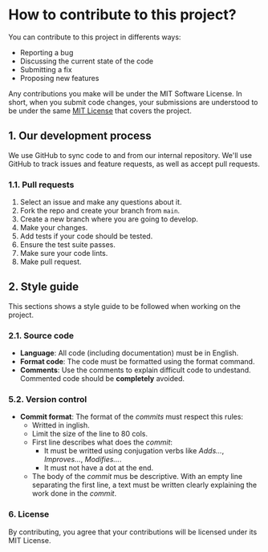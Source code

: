# How to contribute to this project?

You can contribute to this project in differents ways:

- Reporting a bug
- Discussing the current state of the code
- Submitting a fix
- Proposing new features

Any contributions you make will be under the MIT Software License. In short, when you submit code changes, your submissions are understood to be under the same [MIT License](http://choosealicense.com/licenses/mit/) that covers the project.

## 1. Our development process

We use GitHub to sync code to and from our internal repository. We'll use GitHub to track issues and feature requests, as well as accept pull requests.

### 1.1. Pull requests

1. Select an issue and make any questions about it.
2. Fork the repo and create your branch from `main`.
3. Create a new branch where you are going to develop.
4. Make your changes.
5. Add tests if your code should be tested.
6. Ensure the test suite passes.
7. Make sure your code lints.
8. Make pull request.

## 2. Style guide

This sections shows a style guide to be followed when working on the project.

### 2.1. Source code

- **Language**: All code (including documentation) must be in English.
- **Format code**: The code must be formatted using the format command.
- **Comments**: Use the comments to explain difficult code to undestand. Commented code should be **completely** avoided.

### 5.2. Version control

- **Commit format**: The format of the _commits_ must respect this rules:
  - Writted in inglish.
  - Limit the size of the line to 80 cols.
  - First line describes what does the _commit_:
    - It must be writted using conjugation verbs like _Adds..._, _Improves..._, _Modifies..._.
    - It must not have a dot at the end.
  - The body of the _commit_ mus be descriptive. With an empty line separating the first line, a text must be written clearly explaining the work done in the _commit_.

### 6. License

By contributing, you agree that your contributions will be licensed under its MIT License.
